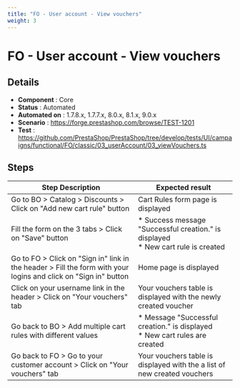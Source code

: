 ```yaml
---
title: "FO - User account - View vouchers"
weight: 3
---
```


# FO - User account - View vouchers
## Details
* **Component** : Core
* **Status** : Automated
* **Automated on** : 1.7.8.x, 1.7.7.x, 8.0.x, 8.1.x, 9.0.x
* **Scenario** : https://forge.prestashop.com/browse/TEST-1201
* **Test** : https://github.com/PrestaShop/PrestaShop/tree/develop/tests/UI/campaigns/functional/FO/classic/03_userAccount/03_viewVouchers.ts

## Steps
| Step Description | Expected result |
| ----- | ----- |
| Go to BO > Catalog > Discounts > Click on "Add new cart rule" button | Cart Rules form page is displayed |
| Fill the form on the 3 tabs > Click on "Save" button | * Success message "Successful creation." is displayed<br> * New cart rule is created |
| Go to FO > Click on "Sign in" link in the header > Fill the form with your logins and click on "Sign in" button | Home page is displayed |
| Click on your username link in the header > Click on "Your vouchers" tab | Your vouchers table is displayed with the newly created voucher |
| Go back to BO > Add multiple cart rules with different values | * Message "Successful creation." is displayed<br> * New cart rules are created |
| Go back to FO > Go to your customer account > Click on "Your vouchers" tab | Your vouchers table is displayed with the a list of new created vouchers |
